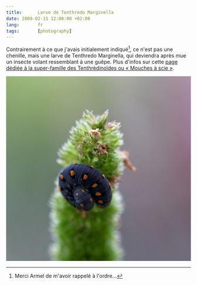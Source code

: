 ```yaml
---
title:      Larve de Tenthredo Marginella
date: 2009-02-15 12:00:00 +02:00
lang:       fr
tags:       [photography]
---
```


Contrairement à ce que j'avais initialement indiqué[^1], ce n'est pas une chenille, mais une larve de Tenthredo Marginella, qui deviendra après mue un insecte volant ressemblant à une guêpe. Plus d'infos sur cette [page dédiée à la super-famille des Tenthrèdinoïdes ou « Mouches à scie »](http://aramel.free.fr/INSECTES14-1.shtml).

![](larve_de_tenthredo_marginella.jpg "Larve de Tenthredo Marginella")

[^1]: Merci Armel de m'avoir rappelé à l'ordre…
